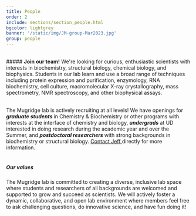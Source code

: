 ```yaml
---
title: People
order: 2
include: sections/section_people.html
bgcolor: lightgrey 
banner: '/static/img/JM-group-Mar2023.jpg'
group: people
---
```


<br>
##### <strong>Join our team!</strong>
We're looking for curious, enthusiastic scientists with interests in biochemistry, structural biology, chemical biology, and biophysics. Students in our lab learn and use a broad range of techniques including protein expression and purification, enzymology, RNA biochemistry, cell culture, macromolecular X-ray crystallography, mass spectrometry, NMR spectroscopy, and other biophysical assays.
<br><br>

The Mugridge lab is actively recruiting at all levels! We have openings for <strong><i> graduate students </i></strong> in Chemistry & Biochemistry or other programs with interests at the interface of chemistry and biology, <strong><i> undergrads </i></strong> at UD interested in doing research during the academic year and over the Summer, and <strong><i> postdoctoral researchers </i></strong> with strong backgrounds in biochemistry or structural biology. <a href="mailto: mugridge@udel.edu">Contact Jeff </a> directly for more information.
<br><br>

##### <strong> Our values</strong>
The Mugridge lab is committed to creating a diverse, inclusive lab space where students and researchers of all backgrounds are welcomed and supported to grow and succeed as scientists. We will actively foster a dynamic, collaborative, and open lab environment where members feel free to ask challenging questions, do innovative science, and have fun doing it!
<br><br><br>
